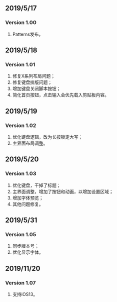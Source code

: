 ## 2019/5/17
### Version 1.00
1. Patterns发布。

## 2019/5/18
### Version 1.01
1. 修复X系列布局问题；
2. 修复键盘排版问题；
3. 增加键盘关闭脚本按钮；
4. 简化首页按钮，点击输入会优先载入剪贴板内容。

## 2019/5/19
### Version 1.02
1. 优化键盘逻辑，改为长按锁定大写；
2. 主界面布局调整。

## 2019/5/20
### Version 1.03
1. 优化键盘，干掉了标题；
2. 主界面调整，增加了按钮和动画，以增加设置区域；
3. 增加字体预览；
4. 其他问题修复。

## 2019/5/31
### Version 1.05
1. 同步版本号；
2. 优化显示字体。

## 2019/11/20
### Version 1.07
1. 支持iOS13。

